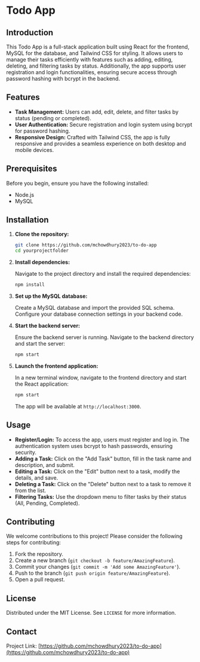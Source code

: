# Todo App

## Introduction

This Todo App is a full-stack application built using React for the frontend, MySQL for the database, and Tailwind CSS for styling. It allows users to manage their tasks efficiently with features such as adding, editing, deleting, and filtering tasks by status. Additionally, the app supports user registration and login functionalities, ensuring secure access through password hashing with bcrypt in the backend.

## Features

- **Task Management:** Users can add, edit, delete, and filter tasks by status (pending or completed).
- **User Authentication:** Secure registration and login system using bcrypt for password hashing.
- **Responsive Design:** Crafted with Tailwind CSS, the app is fully responsive and provides a seamless experience on both desktop and mobile devices.

## Prerequisites

Before you begin, ensure you have the following installed:

- Node.js
- MySQL

## Installation

1. **Clone the repository:**

   ```bash
   git clone https://github.com/mchowdhury2023/to-do-app
   cd yourprojectfolder
   ```

2. **Install dependencies:**

   Navigate to the project directory and install the required dependencies:

   ```bash
   npm install
   ```

3. **Set up the MySQL database:**

   Create a MySQL database and import the provided SQL schema. Configure your database connection settings in your backend code.

4. **Start the backend server:**

   Ensure the backend server is running. Navigate to the backend directory and start the server:

   ```bash
   npm start
   ```

5. **Launch the frontend application:**

   In a new terminal window, navigate to the frontend directory and start the React application:

   ```bash
   npm start
   ```

   The app will be available at `http://localhost:3000`.

## Usage

- **Register/Login:** To access the app, users must register and log in. The authentication system uses bcrypt to hash passwords, ensuring security.
- **Adding a Task:** Click on the "Add Task" button, fill in the task name and description, and submit.
- **Editing a Task:** Click on the "Edit" button next to a task, modify the details, and save.
- **Deleting a Task:** Click on the "Delete" button next to a task to remove it from the list.
- **Filtering Tasks:** Use the dropdown menu to filter tasks by their status (All, Pending, Completed).

## Contributing

We welcome contributions to this project! Please consider the following steps for contributing:

1. Fork the repository.
2. Create a new branch (`git checkout -b feature/AmazingFeature`).
3. Commit your changes (`git commit -m 'Add some AmazingFeature'`).
4. Push to the branch (`git push origin feature/AmazingFeature`).
5. Open a pull request.

## License

Distributed under the MIT License. See `LICENSE` for more information.

## Contact

Project Link: [https://github.com/mchowdhury2023/to-do-app](https://github.com/mchowdhury2023/to-do-app)
